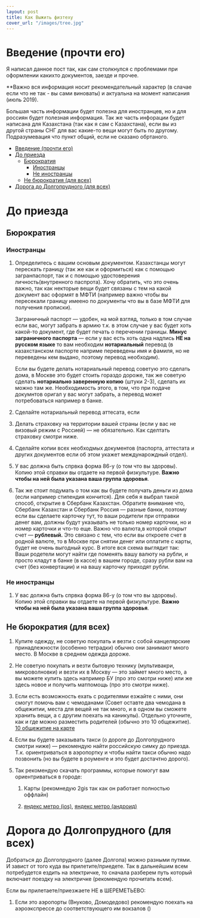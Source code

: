```yaml
---
layout: post
title: Как Выжить физтеху
cover_url: "/images/tree.jpg"
---
```


# Введение (прочти его)

Я написал данное пост так, как сам столкнулся с проблемами при оформлении какихто документов, заезде и прочее.

**Важно вся информация носит рекомендательный характер (в слачае если что не так - вы сами виноваты) и актуальна на момент написания (июль 2019).

Большая часть информации будет полезна для иностранцев, но и для россиян будет полезная информация. Так же часть инфорации будет написана для Казахстана (так как я сам с Казахстана), если вы из другой страны СНГ для вас какие-то вещи могут быть по другому. Подразумевация что пункт общий, если не сказано обртаного.
<!-- more -->
- [Введение (прочти его)](#%D0%92%D0%B2%D0%B5%D0%B4%D0%B5%D0%BD%D0%B8%D0%B5-%D0%BF%D1%80%D0%BE%D1%87%D1%82%D0%B8-%D0%B5%D0%B3%D0%BE)
- [До приезда](#%D0%94%D0%BE-%D0%BF%D1%80%D0%B8%D0%B5%D0%B7%D0%B4%D0%B0)
  - [Бюрократия](#%D0%91%D1%8E%D1%80%D0%BE%D0%BA%D1%80%D0%B0%D1%82%D0%B8%D1%8F)
    - [Иностранцы](#%D0%98%D0%BD%D0%BE%D1%81%D1%82%D1%80%D0%B0%D0%BD%D1%86%D1%8B)
    - [Не иностранцы](#%D0%9D%D0%B5-%D0%B8%D0%BD%D0%BE%D1%81%D1%82%D1%80%D0%B0%D0%BD%D1%86%D1%8B)
  - [Не бюрократия (для всех)](#%D0%9D%D0%B5-%D0%B1%D1%8E%D1%80%D0%BE%D0%BA%D1%80%D0%B0%D1%82%D0%B8%D1%8F-%D0%B4%D0%BB%D1%8F-%D0%B2%D1%81%D0%B5%D1%85)
- [Дорога до Долгопрудного (для всех)](#%D0%94%D0%BE%D1%80%D0%BE%D0%B3%D0%B0-%D0%B4%D0%BE-%D0%94%D0%BE%D0%BB%D0%B3%D0%BE%D0%BF%D1%80%D1%83%D0%B4%D0%BD%D0%BE%D0%B3%D0%BE-%D0%B4%D0%BB%D1%8F-%D0%B2%D1%81%D0%B5%D1%85)

# До приезда 



## Бюрократия

### Иностранцы

1. Определитесь с вашим основым документом. Казахстанцы могут перескать границу (так же как и оформиться) как с помощью загранпаспорт, так и с помощью удостоверения личность(внутренного паспрота). Хочу обратить, что это очень важно, так как некторые вещи будет связаны с тем на какой документ вас оформят в МФТИ (например важно чтобы вы пересекали границу имеено по документы что вы в базе МФТИ для получения прописки).

   Заграничный паспорт — удобен, на мой взгляд, только в том случае если вас, могут забрать в армию т.к. в этом случае у вас будет хоть какой-то документ, где будет печать о перечении границы. **Минус заграничного паспорта** — если у вас есть хоть одна надпись **НЕ на русском языке** то вам необходим **нотариальный** перевод (в казахстанском паспорте наприме переведены имя и фамиля, но не переведены кем выдано, поэтому перевод необходим).

   Если вы будете делать нотариальный перевод советую это сделать дома, в Москве это будет стоить гораздо дороже, так же советую сделать **нотариально заверенную копию** (штуки 2-3), сделать их можно там же. Необходимость этого, в том, что при подаче докумнтов оригал у вас могут забрать, а перевод может потребоваться например в банке.

2. Сделайте нотариальный перевод аттесата, если 
3. Делать страховку на территории вашей страны (если у  вас не визовый режим с Россией) — не обязательно. Как сделтать страховку смотри ниже.
4. Сделайте копии всех необходмых документов (паспорта, аттестата и других документов если об этом укажет междунарождный отдел).
5. У вас должна быть спрвка форма 86-у (о том что вы здоровы). Копию этой справки вы отдаете на первой физкультуре. **Важно чтобы на ней была указана ваша группа здоровья**.
6. Так же стоит подумать о том как вы будете получать деньги из дома (если например стипендия кончится). Для себя я выбрал такой способ, открытие в Сбербанк Казахстан. Обратите внимание что, Сбербанк Казахстан и Сбербанк Россия — разные банки, поэтому если вы сделаете карточку тут, то ваши родители при отправки денег вам, должны будут указывать не только номер карточки, но и номер карточки и что-то еще. Важно что валюта,в которой открыт счет — **рублевый.** Это связано с тем, что если вы откроете счет в родной валюте, то в Москве при снятии денег или оплатите с карты, будет не очень выгодный курс. В итоге вся схема выглядит так: Ваши родетели могут найти где поменять вашу валюту на рубли, и просто кладут в банке (в кассе) в вашем городе, сразу рубли вам на счет (без конвертации) и на вашу карточку приходят рубли.



### Не иностранцы

1. У вас должна быть спрвка форма 86-у (о том что вы здоровы). Копию этой справки вы отдаете на первой физкультуре. **Важно чтобы на ней была указана ваша группа здоровья**.



## Не бюрократия (для всех)

1. Купите одежду, не советую покупать и везти с собой канцелярские принадлежности (особенно тетрадки) обычно они занимают много место. В Москве в среднем одежда дороже.

2. Не советую покупать и везти бытовую технику (мультивакри, микроволновки) и везти их в Москву — это займет много место, а вы можете купить здесь например БУ (про это смотри ниже) или же здесь новое и получить матпомощь (про это смотри ниже).

3. Если есть возможность ехать с родителями езжайте с ними, они смогут помочь вам с чемоданами (Совет оставте два чемодана в общежитии, места для вещей не так много, и в одном вы сможете хранить вещи, а с другим поехать на каникулы). Отдельно уточните, как и где можно  разместить родителей (обычно это 10 общежитие). [10 общежитие на карте](https://beta.2gis.ru/moscow/firm/70000001019201244/37.522441%2C55.92986?m=37.522608%2C55.930128%2F18.56%2Fp%2F44.07%2Fr%2F114.04&utm_source=onlinev4&utm_medium=banner&utm_campaign=promo-v5)

4. Если вы будете заказывать такси (о дороге до Долгопрудного смотри ниже) — рекомендую найти российскую симку до приезда. Т.к. ориентриваться в аэропортку и чтобы найти такси обычно надо позвонить (но вы будете в роуменге и это будет достачтно дорого).

5. Так рекомендую скачать программы, которые помогут вам ориентриваться в городе:

   1. Карты (рекомнедую 2gis так как он работает полностью оффлайн)

   2. [яндекс метро (ios)](https://apps.apple.com/ru/app/яндекс-метро/id392589075 ), [яндекс метро (андроид)](https://play.google.com/store/apps/details?id=ru.yandex.metro&amp;hl=ru)

# Дорога до Долгопрудного (для всех)

Добраться до Долгопрудного (далее Долгопа) можно разными путями. И завист от того куда вы прилетите/приедете. Так в дальнейшим всем потребудется ездить на электричке, то сначала разберем путь который включает поездку на электричке (рекомендую прочитать всем).

Если вы прилетаете/приезжаете НЕ в ШЕРЕМЕТЬЕВО:

1. Если это аэропорты (Внуково, Домодедово) рекомендую поехать на аэроэкспрессе до соответствующего им вокзалов ()


